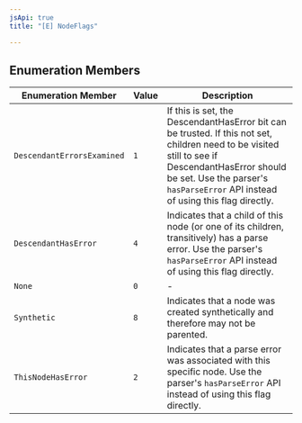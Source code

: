 ```yaml
---
jsApi: true
title: "[E] NodeFlags"

---
```

## Enumeration Members

| Enumeration Member | Value | Description |
| ------ | ------ | ------ |
| `DescendantErrorsExamined` | `1` | If this is set, the DescendantHasError bit can be trusted. If this not set, children need to be visited still to see if DescendantHasError should be set. Use the parser's `hasParseError` API instead of using this flag directly. |
| `DescendantHasError` | `4` | Indicates that a child of this node (or one of its children, transitively) has a parse error. Use the parser's `hasParseError` API instead of using this flag directly. |
| `None` | `0` | - |
| `Synthetic` | `8` | Indicates that a node was created synthetically and therefore may not be parented. |
| `ThisNodeHasError` | `2` | Indicates that a parse error was associated with this specific node. Use the parser's `hasParseError` API instead of using this flag directly. |
